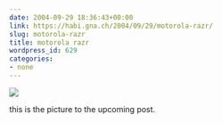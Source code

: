 ```yaml
---
date: 2004-09-29 18:36:43+00:00
link: https://habi.gna.ch/2004/09/29/motorola-razr/
slug: motorola-razr
title: motorola razr
wordpress_id: 629
categories:
- none
---
```



 [![](https://www.flickr.com/photos/626572_b75346fcda_m.jpg)](https://www.flickr.com/photos/habi/626572/)
   

 



this is the picture to the upcoming post.
  

